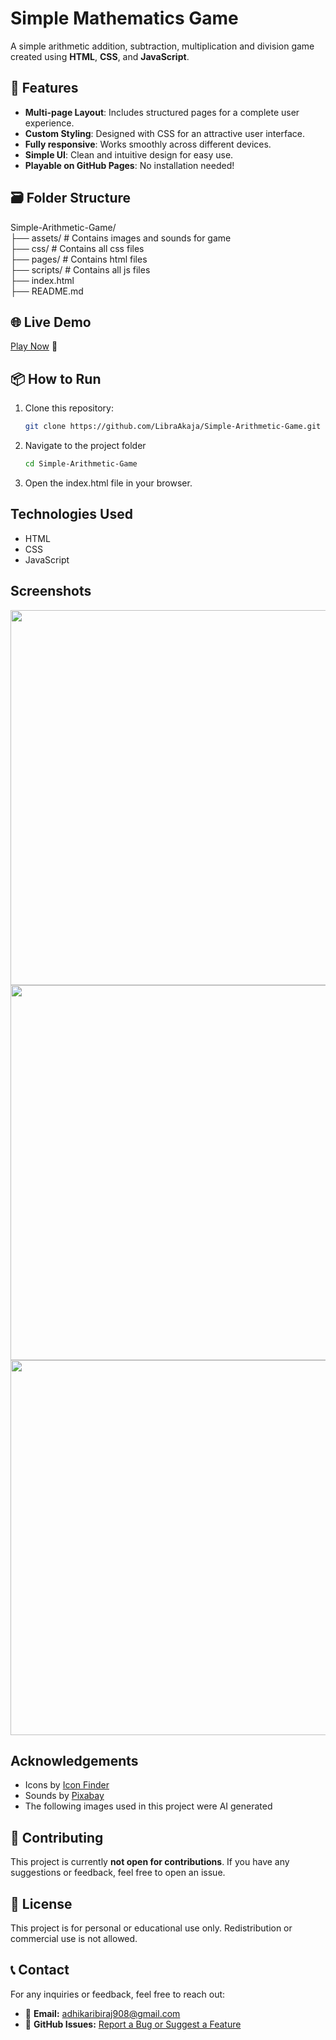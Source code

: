 # Simple Mathematics Game

A simple arithmetic addition, subtraction, multiplication and division game created using **HTML**, **CSS**, and **JavaScript**.

## 🌟 Features

- **Multi-page Layout**: Includes structured pages for a complete user experience.
- **Custom Styling**: Designed with CSS for an attractive user interface.
- **Fully responsive**: Works smoothly across different devices.
- **Simple UI**: Clean and intuitive design for easy use.
- **Playable on GitHub Pages**: No installation needed!

## 🗃️ Folder Structure

Simple-Arithmetic-Game/ <br>
├── assets/       # Contains images and sounds for game<br>
├── css/          # Contains all css files<br>
├── pages/        # Contains html files<br>
├── scripts/      # Contains all js files<br>
├── index.html <br>
├── README.md  <br>

## 🌐 Live Demo
[Play Now](https://LibraAkaja.github.io/Simple-Arithmetic-Game/) 🎲

## 📦 How to Run

1. Clone this repository:
   ```bash
   git clone https://github.com/LibraAkaja/Simple-Arithmetic-Game.git

2. Navigate to the project folder
   ```bash
   cd Simple-Arithmetic-Game

3. Open the index.html file in your browser.

## Technologies Used

- HTML
- CSS
- JavaScript

## Screenshots
<img src="screenshot1.png" width="600">
<img src="screenshot2.png" width="600">
<img src="screenshot3.png" width="600">

## Acknowledgements
- Icons by [Icon Finder](https://www.iconfinder.com/)
- Sounds by [Pixabay](https://pixabay.com/)
- The following images used in this project were AI generated

## 🤝 Contributing
This project is currently **not open for contributions**. If you have any suggestions or feedback, feel free to open an issue.

## 🚫 License
This project is for personal or educational use only. Redistribution or commercial use is not allowed.

## 📞 Contact
For any inquiries or feedback, feel free to reach out:  
- 📧 **Email:** [adhikaribiraj908@gmail.com](mailto:adhikaribiraj908@gmail.com)  
- 🔗 **GitHub Issues:** [Report a Bug or Suggest a Feature](https://github.com/LibraAkaja/Simple-Arithmetic-Game/issues)  
